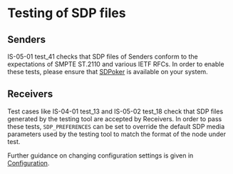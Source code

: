 # Testing of SDP files

## Senders

IS-05-01 test_41 checks that SDP files of Senders conform to the expectations of SMPTE ST.2110 and various IETF RFCs.
In order to enable these tests, please ensure that [SDPoker](https://github.com/AMWA-TV/sdpoker) is available on your system.

## Receivers

Test cases like IS-04-01 test_13 and IS-05-02 test_18 check that SDP files generated by the testing tool are accepted by Receivers.
In order to pass these tests, `SDP_PREFERENCES` can be set to override the default SDP media parameters used by the testing tool to match the format of the node under test.

Further guidance on changing configuration settings is given in [Configuration](2.0.%20Usage.md#configuration). 
